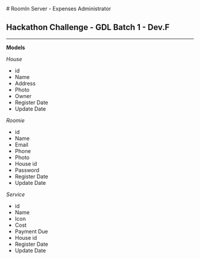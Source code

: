 # RoomIn Server - Expenses Administrator
## Hackathon Challenge - GDL Batch 1 - Dev.F

---

__Models__

_House_
- id
- Name
- Address
- Photo
- Owner
- Register Date
- Update Date

_Roomie_
- id
- Name
- Email
- Phone
- Photo
- House id
- Password
- Register Date
- Update Date

_Service_
- id
- Name
- Icon
- Cost
- Payment Due
- House id
- Register Date
- Update Date